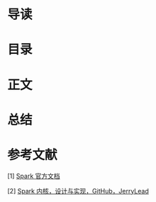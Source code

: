 # 导读



# 目录



# 正文



# 总结



# 参考文献

[1] [Spark 官方文档]()

[2] [Spark 内核，设计与实现，GitHub，JerryLead](https://github.com/JerryLead/SparkInternals)